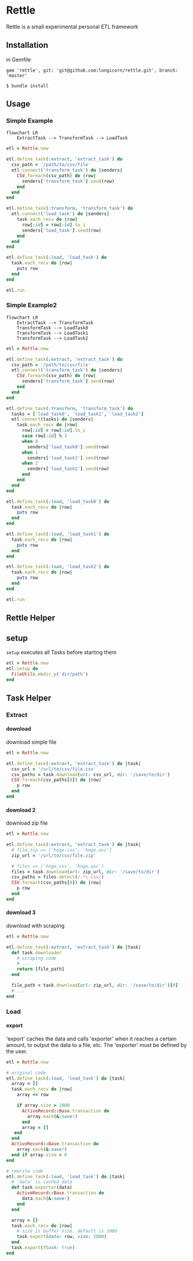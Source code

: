 # Rettle

Rettle is a small experimental personal ETL framework

## Installation

in Gemfile

```
gem 'rettle', git: 'git@github.com:longicorn/rettle.git', branch: 'master'
```

```shell
$ bundle install
```

## Usage

### Simple Example

```mermaid
flowchart LR
    ExtractTask --> TransformTask --> LoadTask
```

```ruby
etl = Rettle.new

etl.define_task(:extract, 'extract_task') do
  csv_path = '/path/to/csv/file'
  etl.connect('transform_task') do |senders|
    CSV.foreach(csv_path) do |row|
      senders['transform_task'].send(row)
    end
  end
end

etl.define_task(:transform, 'transform_task') do
  etl.connect('load_task') do |senders|
    task.each_recv do |row|
      row[:id] = row[:id].to_i
      senders['load_task'].send(row)
    end
  end
end

etl.define_task(:load, 'load_task') do
  task.each_recv do |row|
    puts row
  end
end

etl.run
```

### Simple Example2

```mermaid
flowchart LR
    ExtractTask --> TransformTask
    TransformTask --> LoadTask0
    TransformTask --> LoadTask1
    TransformTask --> LoadTask2
```

```ruby
etl = Rettle.new

etl.define_task(:extract, 'extract_task') do
  csv_path = '/path/to/csv/file'
  etl.connect('transform_task') do |senders|
    CSV.foreach(csv_path) do |row|
      senders['transform_task'].send(row)
    end
  end
end

etl.define_task(:transform, 'transform_task') do
  tasks = ['load_task0', 'load_task1', 'load_task2']
  etl.connect(tasks) do |senders|
    task.each_recv do |row|
      row[:id] = row[:id].to_i
      case row[:id] % 3
      when 0
        senders['load_task0'].send(row)
      when 1
        senders['load_task1'].send(row)
      when 2
        senders['load_task2'].send(row)
      end
    end
  end
end

etl.define_task(:load, 'load_task0') do
  task.each_recv do |row|
    puts row
  end
end

etl.define_task(:load, 'load_task1') do
  task.each_recv do |row|
    puts row
  end
end

etl.define_task(:load, 'load_task2') do
  task.each_recv do |row|
    puts row
  end
end

etl.run
```

## Rettle Helper

## setup

`setup` executes all Tasks before starting them

```ruby
etl = Rettle.new
etl.setup do
  FileUtils.mkdir_p('dir/path')
end
```

## Task Helper
### Extract
#### download

download simple file

```ruby
etl = Rettle.new

etl.define_task(:extract, 'extract_task') do |task|
  csv_url = '/url/to/csv/file.csv'
  csv_paths = task.download(url: csv_url, dir: '/save/to/dir')
  CSV.foreach(csv_paths[0]) do |row|
    p row
  end
end
```

#### download 2

download zip file

```ruby
etl = Rettle.new

etl.define_task(:extract, 'extract_task') do |task|
  # file.zip => ['hoge.csv', 'hoge.asc']
  zip_url = '/url/to/csv/file.zip'

  # files => ['hoge.csv', 'hoge.asc']
  files = task.download(url: zip_url, dir: '/save/to/dir')
  csv_paths = files.detect(/.*\.csv/)
  CSV.foreach(csv_paths[0]) do |row|
    p row
  end
end
```

#### download 3

download with scraping

```ruby
etl = Rettle.new

etl.define_task(:extract, 'extract_task') do |task|
  def task.downloader
    # scraping code
    # ...
    return [file_path]
  end

  file_path = task.download(url: zip_url, dir: '/save/to/dir')[0]
  # ...
end
```

### Load

#### export
'export' caches the data and calls 'exporter' when it reaches a certain amount, to output the data to a file, etc.
The 'exporter' must be defined by the user.

```ruby
etl = Rettle.new

# original code
etl.define_task(:load, 'load_task') do |task|
  array = []
  task.each_recv do |row|
    array << row

    if array.size > 1000
      ActiveRecord::Base.transaction do
        array.each(&:save!)
      end
      array = []
   end
  end
  ActiveRecord::Base.transaction do
    array.each(&:save!)
  end if array.size > 0
end

# rewrite code
etl.define_task(:load, 'load_task') do |task|
  # 'data' is cached data
  def task.exporter(data)
    ActiveRecord::Base.transaction do
      data.each(&:save!)
    end
  end

  array = []
  task.each_recv do |row|
    # size is buffer size. default is 1000
    task.export(data: row, size: 2000)
  end
  task.export(flush: true)
end
```
